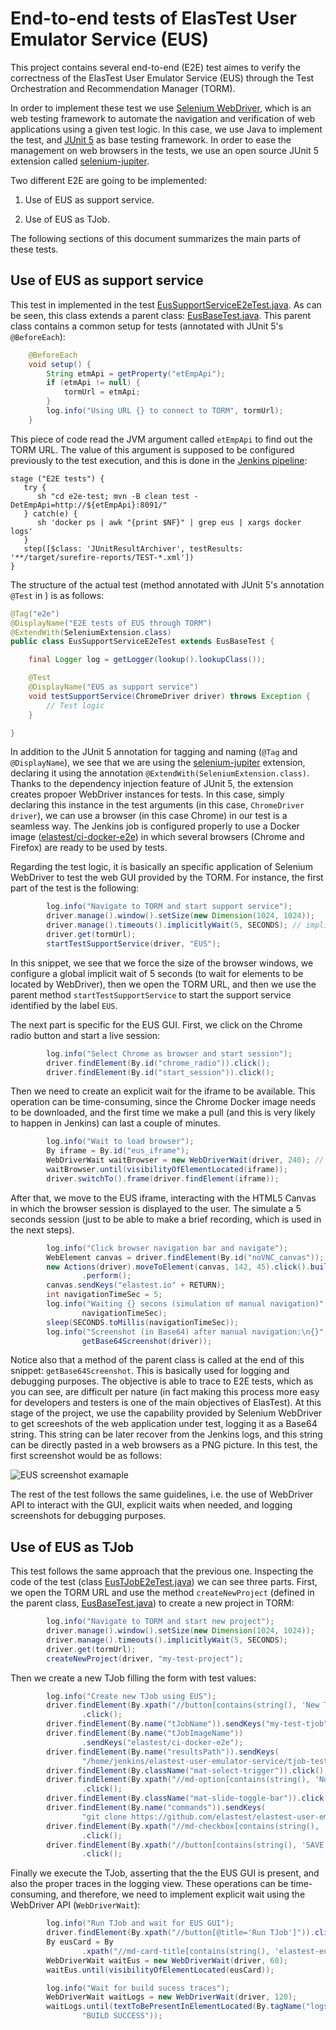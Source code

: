 # End-to-end tests of ElasTest User Emulator Service (EUS)

This project contains several end-to-end (E2E) test aimes to verify the correctness of the ElasTest User Emulator Service (EUS) through the Test Orchestration and Recommendation Manager (TORM).

In order to implement these test we use [Selenium WebDriver], which is an web testing framework to automate the navigation and verification of web applications using a given test logic. In this case, we use Java to implement the test, and [JUnit 5] as base testing framework. In order to ease the management on web browsers in the tests, we use an open source JUnit 5 extension called [selenium-jupiter].

Two different E2E are going to be implemented:

1. Use of EUS as support service.

2. Use of EUS as TJob.

The following sections of this document summarizes the main parts of these tests.

## Use of EUS as support service

This test in implemented in the test [EusSupportServiceE2eTest.java]. As can be seen, this class extends a parent class: [EusBaseTest.java]. This parent class contains a common setup for tests (annotated with JUnit 5's `@BeforeEach`):

```java
    @BeforeEach
    void setup() {
        String etmApi = getProperty("etEmpApi");
        if (etmApi != null) {
            tormUrl = etmApi;
        }
        log.info("Using URL {} to connect to TORM", tormUrl);
    }
```

This piece of code read the JVM argument called `etEmpApi` to find out the TORM URL. The value of this argument is supposed to be configured previously to the test execution, and this is done in the [Jenkins pipeline]:

```
stage ("E2E tests") {
   try {
      sh "cd e2e-test; mvn -B clean test -DetEmpApi=http://${etEmpApi}:8091/"
   } catch(e) {
      sh 'docker ps | awk "{print $NF}" | grep eus | xargs docker logs'
   }
   step([$class: 'JUnitResultArchiver', testResults: '**/target/surefire-reports/TEST-*.xml'])
}
```

The structure of the actual test (method annotated with JUnit 5's annotation `@Test` in ) is as follows:


```java
@Tag("e2e")
@DisplayName("E2E tests of EUS through TORM")
@ExtendWith(SeleniumExtension.class)
public class EusSupportServiceE2eTest extends EusBaseTest {

    final Logger log = getLogger(lookup().lookupClass());

    @Test
    @DisplayName("EUS as support service")
    void testSupportService(ChromeDriver driver) throws Exception {
        // Test logic
    }

}
```

In addition to the JUnit 5 annotation for tagging and naming (`@Tag` and `@DisplayName`), we see that we are using the [selenium-jupiter] extension, declaring it using the annotation `@ExtendWith(SeleniumExtension.class)`. Thanks to the dependency injection feature of JUnit 5, the extension creates propoer WebDriver instances for tests. In this case, simply declaring this instance in the test arguments (in this case, `ChromeDriver driver`), we can use a browser (in this case Chrome) in our test is a seamless way. The Jenkins job is configured properly to use a Docker image ([elastest/ci-docker-e2e]) in which several browsers (Chrome and Firefox) are ready to be used by tests.

Regarding the test logic, it is basically an specific application of Selenium WebDriver to test the web GUI provided by the TORM. For instance, the first part of the test is the following:

```java
        log.info("Navigate to TORM and start support service");
        driver.manage().window().setSize(new Dimension(1024, 1024));
        driver.manage().timeouts().implicitlyWait(5, SECONDS); // implicit wait
        driver.get(tormUrl);
        startTestSupportService(driver, "EUS");
```

In this snippet, we see that we force the size of the browser windows, we configure a global implicit wait of 5 seconds (to wait for elements to be located by WebDriver), then we open the TORM URL, and then we use the parent method `startTestSupportService` to start the support service identified by the label `EUS`.

The next part is specific for the EUS GUI. First, we click on the Chrome radio button and start a live session:

```java
        log.info("Select Chrome as browser and start session");
        driver.findElement(By.id("chrome_radio")).click();
        driver.findElement(By.id("start_session")).click();

```

Then we need to create an explicit wait for the iframe to be available. This operation can be time-consuming, since the Chrome Docker image needs to be downloaded, and the first time we make a pull (and this is very likely to happen in Jenkins) can last a couple of minutes.

```java
        log.info("Wait to load browser");
        By iframe = By.id("eus_iframe");
        WebDriverWait waitBrowser = new WebDriverWait(driver, 240); // seconds
        waitBrowser.until(visibilityOfElementLocated(iframe));
        driver.switchTo().frame(driver.findElement(iframe));
```

After that, we move to the EUS iframe, interacting with the HTML5 Canvas in which the browser session is displayed to the user. The simulate a 5 seconds session (just to be able to make a brief recording, which is used in the next steps). 

```java
        log.info("Click browser navigation bar and navigate");
        WebElement canvas = driver.findElement(By.id("noVNC_canvas"));
        new Actions(driver).moveToElement(canvas, 142, 45).click().build()
                .perform();
        canvas.sendKeys("elastest.io" + RETURN);
        int navigationTimeSec = 5;
        log.info("Waiting {} secons (simulation of manual navigation)",
                navigationTimeSec);
        sleep(SECONDS.toMillis(navigationTimeSec));
        log.info("Screenshot (in Base64) after manual navigation:\n{}",
                getBase64Screenshot(driver));

```

Notice also that a method of the parent class is called at the end of this snippet: `getBase64Screenshot`. This is basically used for logging and debugging purposes. The objective is able to trace to E2E tests, which as you can see, are difficult per nature (in fact making this process more easy for developers and testers is one of the main objectives of ElasTest). At this stage of the project, we use the capability provided by Selenium WebDriver to get screeshots of the web application under test, logging it as a Base64 string. This string can be later recover from the Jenkins logs, and this string can be directly pasted in a web browsers as a PNG picture. In this test, the first screenshot would be as follows:   

![EUS screenshot examaple](img/eus-e2e-screenshot.png)

The rest of the test follows the same guidelines, i.e. the use of WebDriver API to interact with the GUI, explicit waits when needed, and logging screenshots for debugging purposes. 

## Use of EUS as TJob

This test follows the same approach that the previous one. Inspecting the code of the test (class [EusTJobE2eTest.java]) we can see three parts. First, we open the TORM URL and use the method `createNewProject` (defined in the parent class, [EusBaseTest.java]) to create a new project in TORM: 

```java
        log.info("Navigate to TORM and start new project");
        driver.manage().window().setSize(new Dimension(1024, 1024));
        driver.manage().timeouts().implicitlyWait(5, SECONDS);
        driver.get(tormUrl);
        createNewProject(driver, "my-test-project");
```

Then we create a new TJob filling the form with test values:

```java
        log.info("Create new TJob using EUS");
        driver.findElement(By.xpath("//button[contains(string(), 'New TJob')]"))
                .click();
        driver.findElement(By.name("tJobName")).sendKeys("my-test-tjob");
        driver.findElement(By.name("tJobImageName"))
                .sendKeys("elastest/ci-docker-e2e");
        driver.findElement(By.name("resultsPath")).sendKeys(
                "/home/jenkins/elastest-user-emulator-service/tjob-test/target/surefire-reports/TEST-io.elastest.eus.test.e2e.TJobEusTest.xml");
        driver.findElement(By.className("mat-select-trigger")).click();
        driver.findElement(By.xpath("//md-option[contains(string(), 'None')]"))
                .click();
        driver.findElement(By.className("mat-slide-toggle-bar")).click();
        driver.findElement(By.name("commands")).sendKeys(
                "git clone https://github.com/elastest/elastest-user-emulator-service; cd elastest-user-emulator-service/tjob-test; mvn test;");
        driver.findElement(By.xpath("//md-checkbox[contains(string(), 'EUS')]"))
                .click();
        driver.findElement(By.xpath("//button[contains(string(), 'SAVE')]"))
                .click();
```

Finally we execute the TJob, asserting that the the EUS GUI is present, and also the proper traces in the logging view. These operations can be time-consuming, and therefore, we need to implement explicit wait using the WebDriver API (`WebDriverWait`):

```java
        log.info("Run TJob and wait for EUS GUI");
        driver.findElement(By.xpath("//button[@title='Run TJob']")).click();
        By eusCard = By
                .xpath("//md-card-title[contains(string(), 'elastest-eus')]");
        WebDriverWait waitEus = new WebDriverWait(driver, 60);
        waitEus.until(visibilityOfElementLocated(eusCard));

        log.info("Wait for build sucess traces");
        WebDriverWait waitLogs = new WebDriverWait(driver, 120);
        waitLogs.until(textToBePresentInElementLocated(By.tagName("logs-view"),
                "BUILD SUCCESS"));
```

[Selenium WebDriver]: http://www.seleniumhq.org/projects/webdriver/
[JUnit 5]: http://junit.org/junit5/docs/current/user-guide/
[selenium-jupiter]: https://bonigarcia.github.io/selenium-jupiter/
[EusSupportServiceE2eTest.java]: https://github.com/elastest/elastest-user-emulator-service/blob/master/e2e-test/src/test/java/io/elastest/eus/test/e2e/EusSupportServiceE2eTest.java
[EusTJobE2eTest.java]: https://github.com/elastest/elastest-user-emulator-service/blob/master/e2e-test/src/test/java/io/elastest/eus/test/e2e/EusTJobE2eTest.java
[EusBaseTest.java]: https://github.com/elastest/elastest-user-emulator-service/blob/master/e2e-test/src/test/java/io/elastest/eus/test/base/EusBaseTest.java
[Jenkins pipeline]: https://github.com/elastest/elastest-user-emulator-service/blob/master/e2e-test/Jenkinsfile
[elastest/ci-docker-e2e]: https://hub.docker.com/r/elastest/ci-docker-e2e/
